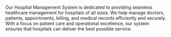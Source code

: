 Our Hospital Management System is dedicated to providing seamless healthcare management for hospitals of all sizes. We help manage doctors, patients, appointments, billing, and medical records efficiently and securely. With a focus on patient care and operational excellence, our system ensures that hospitals can deliver the best possible service.
